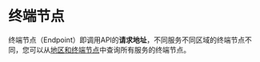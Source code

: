 # 终端节点<a name="ZH-CN_TOPIC_0172602519"></a>

终端节点（Endpoint）即调用API的**请求地址**，不同服务不同区域的终端节点不同，您可以从[地区和终端节点](https://developer.huaweicloud.com/endpoint?MRS)中查询所有服务的终端节点。

